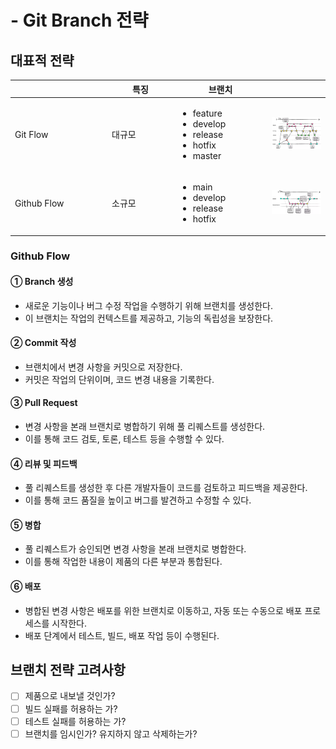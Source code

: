 # - Git Branch 전략

## 대표적 전략

<table><thead><tr><th width="141"></th><th width="92">특징</th><th width="136">브랜치</th><th></th></tr></thead><tbody><tr><td>Git Flow</td><td>대규모</td><td><ul><li>feature</li><li>develop</li><li>release</li><li>hotfix</li><li>master</li></ul></td><td><img src="../../.gitbook/assets/image (21).png" alt="" data-size="original"></td></tr><tr><td>Github Flow</td><td>소규모</td><td><ul><li>main</li><li>develop</li><li>release</li><li>hotfix</li></ul></td><td><img src="../../.gitbook/assets/image (22).png" alt="" data-size="original"></td></tr></tbody></table>

### **Github Flow**

#### ① Branch 생성

* 새로운 기능이나 버그 수정 작업을 수행하기 위해 브랜치를 생성한다.
* 이 브랜치는 작업의 컨텍스트를 제공하고, 기능의 독립성을 보장한다.

#### ② Commit 작성

* 브랜치에서 변경 사항을 커밋으로 저장한다.
* 커밋은 작업의 단위이며, 코드 변경 내용을 기록한다.

#### ③ Pull Request

* 변경 사항을 본래 브랜치로 병합하기 위해 풀 리퀘스트를 생성한다.
* 이를 통해 코드 검토, 토론, 테스트 등을 수행할 수 있다.

#### ④ 리뷰 및 피드백

* 풀 리퀘스트를 생성한 후 다른 개발자들이 코드를 검토하고 피드백을 제공한다.
* 이를 통해 코드 품질을 높이고 버그를 발견하고 수정할 수 있다.

#### ⑤ 병합

* 풀 리퀘스트가 승인되면 변경 사항을 본래 브랜치로 병합한다.
* 이를 통해 작업한 내용이 제품의 다른 부분과 통합된다.

#### ⑥ 배포

* 병합된 변경 사항은 배포를 위한 브랜치로 이동하고, 자동 또는 수동으로 배포 프로세스를 시작한다.
* 배포 단계에서 테스트, 빌드, 배포 작업 등이 수행된다.



## 브랜치 전략 고려사항

* [ ] 제품으로 내보낼 것인가?
* [ ] 빌드 실패를 허용하는 가?
* [ ] 테스트 실패를 허용하는 가?
* [ ] 브랜치를 임시인가? 유지하지 않고 삭제하는가?
